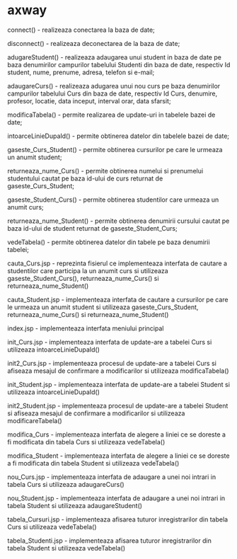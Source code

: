 # axway

connect() - realizeaza conectarea la baza de date;

disconnect() - realizeaza deconectarea de la baza de date;

adugareStudent() - realizeaza adaugarea unui student in baza de date pe baza denumirilor campurilor tabelului Studenti din baza de date, respectiv Id student, nume, prenume, adresa, telefon si e-mail;

adaugareCurs() - realizeaza adugarea unui nou curs pe baza denumirilor campurilor tabelului Curs din baza de date, respectiv Id Curs, denumire, profesor, locatie, data inceput, interval orar, data sfarsit;

modificaTabela() - permite realizarea de update-uri in tabelele bazei de date;

intoarceLinieDupaId() - permite obtinerea datelor din tabelele bazei de date;

gaseste_Curs_Student() - permite obtinerea cursurilor pe care le urmeaza un anumit student;

returneaza_nume_Curs() - permite obtinerea numelui si prenumelui studentului cautat pe baza id-ului de curs returnat de gaseste_Curs_Student;

gaseste_Student_Curs() - permite obtinerea studentilor care urmeaza un anumit curs;

returneaza_nume_Student() - permite obtinerea denumirii cursului cautat pe baza id-ului de student returnat de gaseste_Student_Curs;

vedeTabela() - permite obtinerea datelor din tabele pe baza denumirii tabelei;



cauta_Curs.jsp - reprezinta fisierul ce implementeaza interfata de cautare a studentilor care participa la un anumit curs si utilizeaza gaseste_Student_Curs(), returneaza_nume_Curs() si returneaza_nume_Student()

cauta_Student.jsp - implementeaza interfata de cautare a cursurilor pe care le urmeaza un anumit student si utilizeaza gaseste_Curs_Student, returneaza_nume_Curs() si returneaza_nume_Student()

index.jsp - implementeaza interfata meniului principal

init_Curs.jsp - implementeaza interfata de update-are a tabelei Curs si utilizeaza intoarceLinieDupaId()

init2_Curs.jsp - implementeaza procesul de update-are a tabelei Curs si afiseaza mesajul de confirmare a modificarilor si utilizeaza modificaTabela()

init_Student.jsp - implementeaza interfata de update-are a tabelei Student si utilizeaza intoarceLinieDupaId()

init2_Student.jsp - implementeaza procesul de update-are a tabelei Student si afiseaza mesajul de confirmare a modificarilor si utilizeaza modificareTabela()

modifica_Curs - implementeaza interfata de alegere a liniei ce se doreste a fi modificata din tabela Curs si utilizeaza vedeTabela()

modifica_Student - implementeaza interfata de alegere a liniei ce se doreste a fi modificata din tabela Student si utilizeaza vedeTabela()

nou_Curs.jsp - implementeaza interfata de adaugare a unei noi intrari in tabela Curs si utilizeaza adaugareCurs()

nou_Student.jsp - implementeaza interfata de adaugare a unei noi intrari in tabela Student si utilizeaza adaugareStudent()

tabela_Cursuri.jsp - implementeaza afisarea tuturor inregistrarilor din tabela Curs si utilizeaza vedeTabela()

tabela_Studenti.jsp - implementeaza afisarea tuturor inregistrarilor din tabela Student si utilizeaza vedeTabela()

